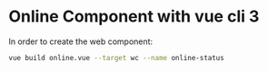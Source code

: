 # Online Component with vue cli 3

In order to create the web component:

```bash
vue build online.vue --target wc --name online-status
```